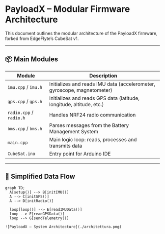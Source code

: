 # PayloadX – Modular Firmware Architecture

This document outlines the modular architecture of the PayloadX firmware, forked from EdgeFlyte’s CubeSat v1.

---

## 📦 Main Modules

| Module          | Description |
|-----------------|-------------|
| `imu.cpp` / `imu.h`     | Initializes and reads IMU data (accelerometer, gyroscope, magnetometer) |
| `gps.cpp` / `gps.h`     | Initializes and reads GPS data (latitude, longitude, altitude, etc.) |
| `radio.cpp` / `radio.h` | Handles NRF24 radio communication |
| `bms.cpp` / `bms.h`     | Parses messages from the Battery Management System |
| `main.cpp`              | Main logic loop: reads, processes and transmits data |
| `CubeSat.ino`           | Entry point for Arduino IDE |

---

## 🔁 Simplified Data Flow

```mermaid
graph TD;
  A[setup()] --> B[initIMU()]
  A --> C[initGPS()]
  A --> D[initRadio()]

  loop[loop()] --> E[readIMUData()]
  loop --> F[readGPSData()]
  loop --> G[sendTelemetry()]

![PayloadX – System Architecture](./architettura.png)
